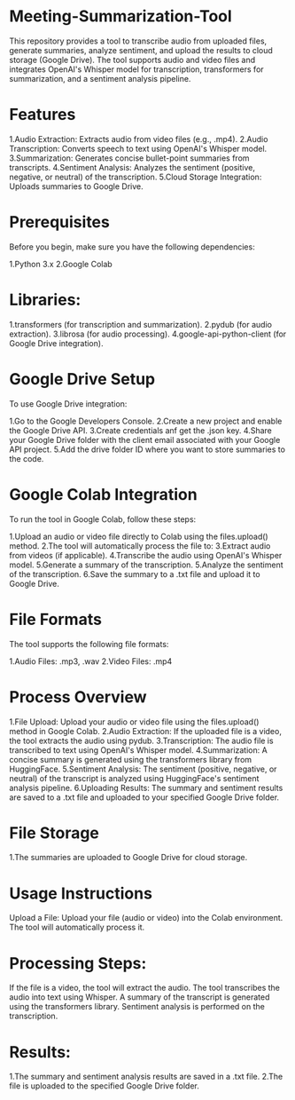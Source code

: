 # Meeting-Summarization-Tool
This repository provides a tool to transcribe audio from uploaded files, generate summaries, analyze sentiment, and upload the results to cloud storage (Google Drive). The tool supports audio and video files and integrates OpenAI's Whisper model for transcription, transformers for summarization, and a sentiment analysis pipeline.

# Features

1.Audio Extraction: Extracts audio from video files (e.g., .mp4).
2.Audio Transcription: Converts speech to text using OpenAI's Whisper model.
3.Summarization: Generates concise bullet-point summaries from transcripts.
4.Sentiment Analysis: Analyzes the sentiment (positive, negative, or neutral) of the transcription.
5.Cloud Storage Integration: Uploads summaries to Google Drive.
# Prerequisites

Before you begin, make sure you have the following dependencies:

1.Python 3.x 
2.Google Colab
# Libraries:
1.transformers (for transcription and summarization).
2.pydub (for audio extraction).
3.librosa (for audio processing).
4.google-api-python-client (for Google Drive integration).
# Google Drive Setup
To use Google Drive integration:

1.Go to the Google Developers Console.
2.Create a new project and enable the Google Drive API.
3.Create credentials anf get the .json key.
4.Share your Google Drive folder with the client email associated with your Google API project.
5.Add the drive folder ID where you want to store summaries to the code.
# Google Colab Integration
To run the tool in Google Colab, follow these steps:

1.Upload an audio or video file directly to Colab using the files.upload() method.
2.The tool will automatically process the file to:
3.Extract audio from videos (if applicable).
4.Transcribe the audio using OpenAI's Whisper model.
5.Generate a summary of the transcription.
5.Analyze the sentiment of the transcription.
6.Save the summary to a .txt file and upload it to Google Drive.
# File Formats
The tool supports the following file formats:

1.Audio Files: .mp3, .wav
2.Video Files: .mp4
# Process Overview
1.File Upload: Upload your audio or video file using the files.upload() method in Google Colab.
2.Audio Extraction: If the uploaded file is a video, the tool extracts the audio using pydub.
3.Transcription: The audio file is transcribed to text using OpenAI's Whisper model.
4.Summarization: A concise summary is generated using the transformers library from HuggingFace.
5.Sentiment Analysis: The sentiment (positive, negative, or neutral) of the transcript is analyzed using HuggingFace's sentiment analysis pipeline.
6.Uploading Results: The summary and sentiment results are saved to a .txt file and uploaded to your specified Google Drive folder.
# File Storage
1.The summaries are uploaded to Google Drive for cloud storage.
# Usage Instructions

Upload a File: Upload your file (audio or video) into the Colab environment. The tool will automatically process it.
# Processing Steps:
If the file is a video, the tool will extract the audio.
The tool transcribes the audio into text using Whisper.
A summary of the transcript is generated using the transformers library.
Sentiment analysis is performed on the transcription.
# Results:
1.The summary and sentiment analysis results are saved in a .txt file.
2.The file is uploaded to the specified Google Drive folder.
